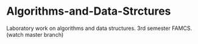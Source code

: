 # Algorithms-and-Data-Strctures
Laboratory work on algorithms and data structures. 3rd semester FAMCS.
 (watch master branch)
